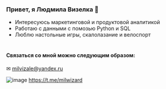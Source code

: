 ### Привет, я Людмила Визелка 🤗 

- Интересуюсь маркетинговой и продуктовой аналитикой
- Работаю с данными с помозью Python и SQL
- Люблю настольные игры, скалолазание и велоспорт

#
#### Связаться со мной можно следующим образом:

✉ milvizale@yandex.ru

![image](https://user-images.githubusercontent.com/119031842/226213199-0ab9ba7f-8dfe-4109-8998-86309664f02a.png)  https://t.me/milwizard
